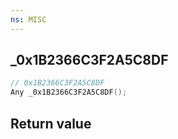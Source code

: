 ```yaml
---
ns: MISC
---
```

## _0x1B2366C3F2A5C8DF

```c
// 0x1B2366C3F2A5C8DF
Any _0x1B2366C3F2A5C8DF();
```


## Return value
